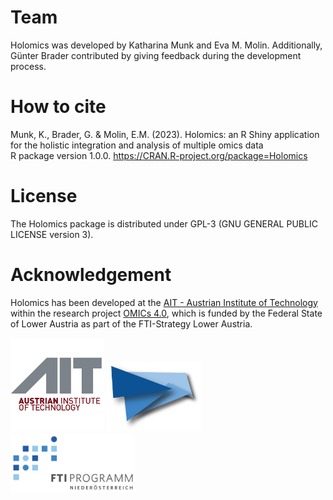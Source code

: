 # Team
Holomics was developed by Katharina Munk and Eva M. Molin. Additionally, Günter Brader contributed by giving feedback during the development process.

# How to cite
Munk, K., Brader, G. & Molin, E.M. (2023). Holomics: an R Shiny application for the holistic integration and analysis of multiple omics data <br>
R package version 1.0.0. https://CRAN.R-project.org/package=Holomics
# License
The Holomics package is distributed under GPL-3 (GNU GENERAL PUBLIC LICENSE version 3).

# Acknowledgement
Holomics has been developed at the <a class='mixOmics-link' href="https://www.ait.ac.at/" rel="noreferrer noopener" target="_blank">AIT - Austrian Institute of Technology</a> within the research project <a class='mixOmics-link' href="https://metabolomics-ifa.boku.ac.at/omics40project/" rel="noreferrer noopener" target="_blank">OMICs 4.0</a>, which is funded by the Federal State of Lower Austria as part of the FTI-Strategy Lower Austria.

<img src="img/logo_ait.png" width="150px">
<img src="img/LogoOMICS.png" width="150px">

<img src="img/FTI-Programm_Logo.png" width="200px">